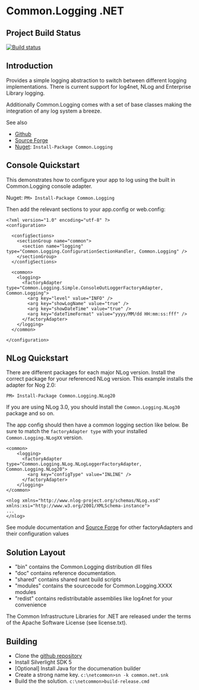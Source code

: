 # Common.Logging .NET

## Project Build Status
[![Build status](https://ci.appveyor.com/api/projects/status/nyht5oguhan7gk2c/branch/master?svg=true)](https://ci.appveyor.com/project/sbohlen/common-logging/branch/master)


## Introduction

Provides a simple logging abstraction to switch between different logging implementations.
There is current support for log4net, NLog and Enterprise Library logging.

Additionally Common.Logging comes with a set of base classes making the integration of any log
system a breeze.

See also

* [Github](http://github.com/net-commons/common-logging)
* [Source Forge](http://netcommon.sf.net/)
* [Nuget](https://www.nuget.org/packages/Common.Logging/): `Install-Package Common.Logging` 

## Console Quickstart
This demonstrates how to configure your app to log using the built in Common.Logging console adapter.
 
Nuget: `PM> Install-Package Common.Logging` 

Then add the relevant sections to your app.config or web.config:

	<?xml version="1.0" encoding="utf-8" ?>
	<configuration>
	
	  <configSections>
	    <sectionGroup name="common">
	      <section name="logging" type="Common.Logging.ConfigurationSectionHandler, Common.Logging" />
	    </sectionGroup>
	  </configSections>
	
	  <common>
		<logging>
		  <factoryAdapter type="Common.Logging.Simple.ConsoleOutLoggerFactoryAdapter, Common.Logging">
			<arg key="level" value="INFO" />
			<arg key="showLogName" value="true" />
			<arg key="showDateTime" value="true" />
			<arg key="dateTimeFormat" value="yyyy/MM/dd HH:mm:ss:fff" />
		  </factoryAdapter>
		</logging>
	  </common>

	</configuration>

## NLog Quickstart
There are different packages for each major NLog version. Install the correct package for your referenced NLog version. This example installs the adapter for Nog 2.0:

    PM> Install-Package Common.Logging.NLog20

If you are using NLog 3.0, you should install the `Common.Logging.NLog30` package and so on.  

The app config should then have a common logging section like below. Be sure to match the `factoryAdapter type` with your installed `Common.Logging.NLogXX` version. 

    <common>
    	<logging>
    	  <factoryAdapter type="Common.Logging.NLog.NLogLoggerFactoryAdapter, Common.Logging.NLog20">
    		<arg key="configType" value="INLINE" />
    	  </factoryAdapter>
    	</logging>
    </common>

    <nlog xmlns="http://www.nlog-project.org/schemas/NLog.xsd" xmlns:xsi="http://www.w3.org/2001/XMLSchema-instance">
    ...
    </nlog>


See module documentation and [Source Forge](http://netcommon.sf.net/) for other factoryAdapters and their configuration values


## Solution Layout

* "bin" contains the Common.Logging distribution dll files
* "doc" contains reference documentation.
* "shared" contains shared nant build scripts
* "modules" contains the sourcecode for Common.Logging.XXXX modules
* "redist" contains redistributable assemblies like log4net for your convenience

The Common Infrastructure Libraries for .NET are released under the terms of the Apache Software License (see license.txt).


## Building

* Clone the [github repository](https://github.com/net-commons/common-logging) 
* Install Silverlight SDK 5
* [Optional] Install Java for the documenation builder
* Create a strong name key. `c:\netcommon>sn -k common.net.snk`
* Build the the solution. `c:\netcommon>build-release.cmd`
